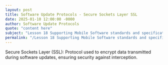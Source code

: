 ```yaml
---
layout: post
title: Software Update Protocols - Secure Sockets Layer SSL
date: 2025-01-10 12:00:00 -0000
author: Software Update Protocols
quote: "content here"
subject: "Lesson 18 Supporting Mobile Software standards and specifications"
permalink: "/Lesson 18 Supporting Mobile Software standards and specifications/Software Update Protocols/Software Update Protocols - Secure Sockets Layer SSL"
---
```


Secure Sockets Layer (SSL): Protocol used to encrypt data transmitted during software updates, ensuring security against interception.
